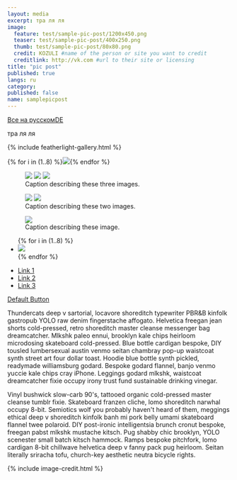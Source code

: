 ```yaml
---
layout: media
excerpt: тра ля ля
image:
  feature: test/sample-pic-post/1200x450.png
  teaser: test/sample-pic-post/400x250.png
  thumb: test/sample-pic-post/80x80.png
  credit: KOZULI #name of the person or site you want to credit
  creditlink: http://vk.com #url to their site or licensing
title: "pic post"
published: true
langs: ru
category: 
published: false
name: samplepicpost
---
```


 <a href="/ru/" class="btn-inverse">Все на русском</a><a href="/sample+pic+post+de/" class="btn-inverse">DE</a>
 
<div class="tiles">
тра ля ля
</div><!-- /.tiles -->


{% include featherlight-gallery.html %}
<section data-featherlight-gallery data-featherlight-filter="a">
  {% for i in (1..8) %}<a href="/images/{{page.name}}/900x450-{{ i }}.png"><img src="/images/{{page.name}}/80x80-{{ i }}.png"></a>{% endfor %}
</section>

<section data-featherlight-gallery data-featherlight-filter="a">
<figure class="third">
	<a href="/images/{{page.name}}/900x450-1.png"><img src="/images/{{page.name}}/400x250.png"></a>
	<a href="/images/{{page.name}}/900x450-1.png"><img src="/images/{{page.name}}/400x250.png"></a>
	<a href="/images/{{page.name}}/900x450-1.png"><img src="/images/{{page.name}}/400x250.png"></a>
	<figcaption>Caption describing these three images.</figcaption>
</figure>
</section>

<section data-featherlight-gallery data-featherlight-filter="a">
<figure class="half">
	<a href="/images/{{page.name}}/900x450-1.png"><img src="/images/{{page.name}}/400x250.png"></a>
	<a href="/images/{{page.name}}/900x450-1.png"><img src="/images/{{page.name}}/400x250.png"></a>
	<figcaption>Caption describing these two images.</figcaption>
</figure>
</section>

<section data-featherlight-gallery data-featherlight-filter="a">
<figure>
	<a href="/images/{{page.name}}/900x450-1.png"><img src="/images/{{page.name}}/900x450-1.png"></a>
	<figcaption>Caption describing these image.</figcaption>
</figure>
</section>

   
 <section data-featherlight-gallery data-featherlight-filter="a">
  <ul class="th-grid">
  {% for i in (1..8) %}
    <li><a href="/images/{{page.name}}/900x450-{{ i }}.png"><img src="/images/{{page.name}}/400x250-{{ i }}.png"></a></li>
  {% endfor %}
  </ul>
  </section>
 

 <nav>
     <ul>
       <li><a href="#link-1">Link 1</a></li>
       <li><a href="#link-2">Link 2</a></li>
       <li><a href="#link-3">Link 3</a></li>
     </ul>
   </nav>
   
 <a href="#" class="btn">Default Button</a>
 
Thundercats deep v sartorial, locavore shoreditch typewriter PBR&B kinfolk gastropub YOLO raw denim fingerstache affogato. Helvetica freegan jean shorts cold-pressed, retro shoreditch master cleanse messenger bag dreamcatcher. Mlkshk paleo ennui, brooklyn kale chips heirloom microdosing skateboard cold-pressed. Blue bottle cardigan bespoke, DIY tousled lumbersexual austin venmo seitan chambray pop-up waistcoat synth street art four dollar toast. Hoodie blue bottle synth pickled, readymade williamsburg godard. Bespoke godard flannel, banjo venmo yuccie kale chips cray iPhone. Leggings godard mlkshk, waistcoat dreamcatcher fixie occupy irony trust fund sustainable drinking vinegar.

Vinyl bushwick slow-carb 90's, tattooed organic cold-pressed master cleanse tumblr fixie. Skateboard franzen cliche, lomo shoreditch narwhal occupy 8-bit. Semiotics wolf you probably haven't heard of them, meggings ethical deep v shoreditch kinfolk banh mi pork belly umami skateboard flannel twee polaroid. DIY post-ironic intelligentsia brunch cronut bespoke, freegan pabst mlkshk mustache kitsch. Pug shabby chic brooklyn, YOLO scenester small batch kitsch hammock. Ramps bespoke pitchfork, lomo cardigan 8-bit chillwave helvetica deep v fanny pack pug heirloom. Seitan literally sriracha tofu, church-key aesthetic neutra bicycle rights.


{% include image-credit.html %}